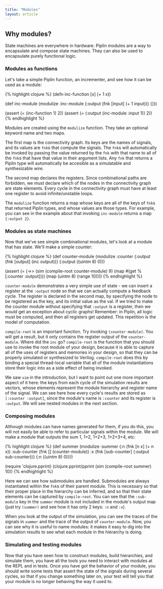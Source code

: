```yaml
---
title: "Modules"
layout: article
---
```

## Why modules?

State machines are everywhere in hardware. Piplin modules are a way to encapsulate and compose state machines. They can also be used to encapsulate purely functional logic.

### Modules as functions

Let's take a simple Piplin function, an incrementer, and see how it can be used as a module:

{% highlight clojure %}
(defn inc-function [x] (+ 1 x))

(def inc-module (modulize :inc-module {:output (fnk [input] (+ 1 input))} {}))

(assert (= (inc-function 1) 2))
(assert (= (:output (inc-module :input 1)) 2))
{% endhighlight %}

Modules are created using the `modulize` function. They take an optional keyword name and two maps.

The first map is the connectivity graph. Its keys are the names of signals, and its values are `fnk`s that compute the signals. The `fnk`s will automatically be invoked by passing the value returned by the `fnk` with that name to all of the `fnk`s that have that value in their argument lists. Any `fnk` that returns a Piplin type will automatically be accesible as a simulatable and synthesizable wire.

The second map declares the registers. Since combinational paths are forbidden, we must declare which of the nodes in the connectivity graph are state elements. Every cycle in the connectivity graph must have at least one register to avoid infinite/unstable loops.

The `modulize` function returns a map whose keys are all of the keys of `fnk`s that returned Piplin types, and whose values are those types. For example, you can see in the example about that invoking `inc-module` returns a map `{:output 2}`.

### Modules as state machines

Now that we've see simple combinational modules, let's look at a module that has state. We'll make a simple counter:

{% highlight clojure %}
(def counter-module
  (modulize :counter
    {:output (fnk [output] (inc output))}
    {:output ((uintm 8) 0)))

(assert (= (->> (sim (compile-root counter-module) 9)
                (map #(get % [:counter :output])))
           (map (uintm 8) (range 10))))
{% endhighlight %}

`counter-module` demonstrates a very simple use of state - we can insert a register at the `:output` node so that we can actually compute a feedback cycle. The register is declared in the second map, by specifying the node to be registered as the key, and its initial value as the val. If we tried to make the counter module without specifying that `:output` is a register, then we would get an exception about cyclic graphs! Remember: in Piplin, all logic must be computed, and then all registers get updated. This repetition is the model of computation.

`compile-root` is an important function. Try invoking `(counter-module)`. You will get a result, but it only contains the register output of the `counter-module`. Where did the `inc` go? `compile-root` is the function that you should use to invoke the root module of your design, because it is able to capture all of the uses of registers and memories in your design, so that they can be properly simulated or synthesized to Verilog. `compile-root` does this by binding a special thread-local variable that all of the module instantiations store their logic into as a side effect of being invoked.

We saw `sim` in the introduction, but I want to point out one more important aspect of it here: the keys from each cycle of the simulation results are vectors, whose elements represent the module hierarchy and register name of the signal. We can see here how every cycle's results are stored as `[:counter :output]`, since the module's name is `:counter` and its register is `:output`. We will see nested modules in the next section.

### Composing modules

Although modules can have names generated for them, if you do this, you will not easily be able to refer to particular signals within the module. We will make a module that outputs the sum 1, 1+2, 1+2+3, 1+2+3+4, etc:

{% highlight clojure %}
(def summer
  (modulize :summer
    {:n (fnk [n x] (+ n x))
     :sub-counter (fnk []
                    (counter-module))
     :x (fnk [sub-counter]
          (:output sub-counter))}
    {:n ((uintm 8) 0)}))

(require 'clojure.pprint)
(clojure.pprint/pprint
  (sim (compile-root summer) 10))
{% endhighlight %}

Here we can see how submodules are handled. Submodules are always instantiated within the `fnk`s of their parent module. This is necessary so that their proper place in the hierarchy can be inferred, and so that their state elements can be captured by `compile-root`. You can see that the `:sub-module` key in the `summer` module is not included in the module's output map (just try `(summer)` and see how it has only 2 keys: `:n` and `:x`).

When you look at the output of the simulation, you can see the traces of the signals in `summer` and the trace of the output of `counter-module`. Now, you can see why it is useful to name modules: it makes it easy to dig into the simulation results to see what each module in the hierarchy is doing.

### Simulating and testing modules

Now that you have seen how to construct modules, build hierarchies, and simulate them, you have all the tools you need to interact with modules at the REPL and in tests. Once you have got the behavior of your module, you should write some tests that assert the state of the signals during several cycles, so that if you change something later on, your test will tell you that your module is no longer behaving the way it used to.
